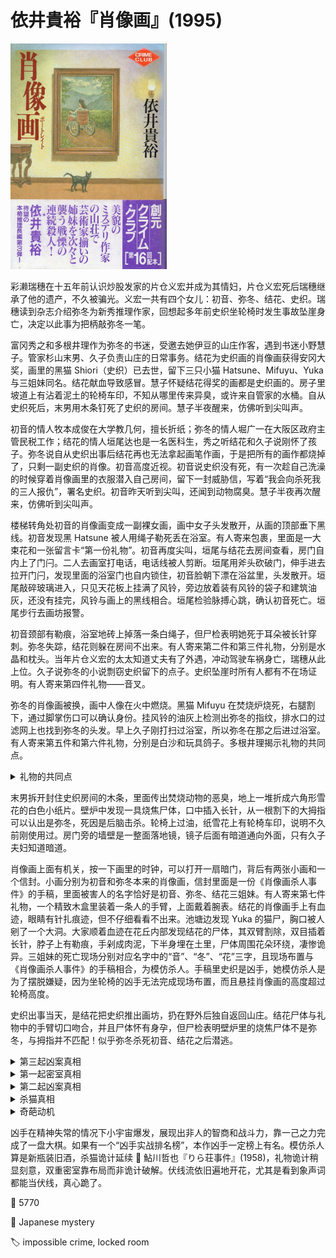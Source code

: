 # 依井貴裕『肖像画』(1995)

<img src=images/1995_cover.jpg width=250/>

彩濑瑞穗在十五年前认识炒股发家的片仓义宏并成为其情妇，片仓义宏死后瑞穗继承了他的遗产，不久被骗光。义宏一共有四个女儿：初音、弥冬、结花、史织。瑞穗读到杂志介绍弥冬为新秀推理作家，回想起多年前史织坐轮椅时发生事故坠崖身亡，决定以此事为把柄敲弥冬一笔。

富冈秀之和多根井理作为弥冬的书迷，受邀去她伊豆的山庄作客，遇到书迷小野慧子。管家杉山末男、久子负责山庄的日常事务。结花为史织画的肖像画获得安冈大奖，画里的黑猫 Shiori（史织）已去世，留下三只小猫 Hatsune、Mifuyu、Yuka 与三姐妹同名。结花献血导致感冒。慧子怀疑结花得奖的画都是史织画的。房子里坡道上有沾着泥土的轮椅车印，不知从哪里传来异臭，或许来自管家的水桶。自从史织死后，末男用木条钉死了史织的房间。慧子半夜醒来，仿佛听到尖叫声。

初音的情人牧本成俊在大学教几何，擅长折纸；弥冬的情人堀广一在大阪区政府主管民税工作；结花的情人垣尾达也是一名医科生，秀之听结花和久子说刚怀了孩子。弥冬说自从史织出事后结花再也无法拿起画笔作画，于是把所有的画作都烧掉了，只剩一副史织的肖像。初音高度近视。初音说史织没有死，有一次趁自己洗澡的时候穿着肖像画里的衣服潜入自己房间，留下一封威胁信，写着“我会向杀死我的三人报仇”，署名史织。初音昨天听到尖叫，还闻到动物腐臭。慧子半夜再次醒来，仿佛听到尖叫声。

楼梯转角处初音的肖像画变成一副裸女画，画中女子头发散开，从画的顶部垂下黑线。初音发现黑 Hatsune 被人用绳子勒死丢在浴室。有人寄来包裹，里面是一大束花和一张留言卡“第一份礼物”。初音再度尖叫，垣尾与结花去房间查看，房门自内上了门闩。二人去画室打电话，电话线被人剪断。垣尾用斧头砍破门，伸手进去拉开门闩，发现里面的浴室门也自内锁住，初音脸朝下漂在浴盆里，头发散开。垣尾敲碎玻璃进入，只见天花板上挂满了风铃，旁边放着装有风铃的袋子和建筑油灰，还没有挂完，风铃与画上的黑线相合。垣尾检验脉搏心跳，确认初音死亡。垣尾步行去画坊报警。

初音颈部有勒痕，浴室地砖上掉落一条白绳子，但尸检表明她死于耳朵被长针穿刺。弥冬失踪，结花则躲在房间不出来。有人寄来第二件和第三件礼物，分别是水晶和枕头。当年片仓义宏的太太知道丈夫有了外遇，冲动驾驶车祸身亡，瑞穗从此上位。久子说弥冬的小说剽窃史织留下的点子。史织坠崖时所有人都有不在场证明。有人寄来第四件礼物——音叉。

弥冬的肖像画被换，画中人像在火中燃烧。黑猫 Mifuyu 在焚烧炉烧死，右腿割下，通过脚掌伤口可以确认身份。挂风铃的油灰上检测出弥冬的指纹，排水口的过滤网上也找到弥冬的头发。早上久子刚打扫过浴室，所以弥冬在那之后进过浴室。有人寄来第五件和第六件礼物，分别是白沙和玩具鸽子。多根井理揭示礼物的共同点。

<details><summary>礼物的共同点</summary>
共同点是“时钟”：花钟、水晶钟、枕边钟（闹钟）、音叉钟、沙漏、鸽子钟。
</details>

末男拆开封住史织房间的木条，里面传出焚烧动物的恶臭，地上一堆折成六角形雪花的白色小纸片。壁炉中发现一具烧焦尸体，口中插入长针，从一根割下的大拇指可以认出是弥冬，死因是后脑击杀。轮椅上过油，纸雪花上有轮椅车印，说明不久前刚使用过。房门旁的墙壁是一整面落地镜，镜子后面有暗道通向外面，只有久子夫妇知道暗道。

肖像画上面有机关，按一下画里的时钟，可以打开一扇暗门，背后有两张小画和一个信封。小画分别为初音和弥冬本来的肖像画，信封里面是一份《肖像画杀人事件》的手稿，里面被害人的名字恰好是初音、弥冬、结花三姐妹。有人寄来第七件礼物，一个精致木盒里装着一条人的手臂，上面戴着腕表。结花的肖像画手上有血迹，眼睛有针扎痕迹，但不仔细看看不出来。池塘边发现 Yuka 的猫尸，胸口被人剜了一个大洞。大家顺着血迹在花丘内部发现结花的尸体，其双臂割除，双目插着长针，脖子上有勒痕，手剁成肉泥，下半身埋在土里，尸体周围花朵环绕，凄惨诡异。三姐妹的死亡现场分别对应名字中的“音”、“冬”、“花”三字，且现场布置与《肖像画杀人事件》的手稿相合，为模仿杀人。手稿里史织是凶手，她模仿杀人是为了摆脱嫌疑，因为坐轮椅的凶手无法完成现场布置，而且悬挂肖像画的高度超过轮椅高度。

史织出事当天，是结花把史织推出画坊，扔在野外后独自返回山庄。结花尸体与礼物中的手臂切口吻合，并且尸体怀有身孕，但尸检表明壁炉里的烧焦尸体不是弥冬，与拇指并不匹配！似乎弥冬杀死初音、结花之后潜逃。

<details><summary>第三起凶案真相</summary>
凶手是结花，花丘里的怀孕尸体不是结花。种种迹象表明结花没有怀孕：随便吃感冒药，与垣尾去 Disney 玩孕妇禁止的太空山项目，在健身房洗桑拿，献血，拒绝黄金周和弥冬一起去夏威夷是因为生理期。尸体的两条断臂上没有献血的针眼，也说明不是结花。伪装成结花的尸体是已经怀孕的弥冬，二者血型相同。秀之听到的结花和弥冬关于怀孕的对话说的是叫 Yuka（结花）的猫。凶手调换肖像画，按照手稿模仿“花”的主题杀人，都是为了让人以为第三具尸体是结花，并误导弥冬是凶手。手稿里写的尸体右臂遭乱砍，但凶手已经切下弥冬的大拇指放在第二具尸体旁边，所以将整只手剁成肉泥，掩盖尸体缺少拇指的事实，同时避免了指纹比对。凶手为了掩盖“断手”与手稿中“砍臂”的不一致，把手臂当作礼物寄出，前面的礼物联系“时钟”是为了掩盖寄手臂的真实意图。本来手稿第三起案子是刺杀，但弥冬脖子上有勒痕，所以只好改成勒死。
</details>

<details><summary>第一起密室真相</summary>
种种迹象表明结花和垣尾在浴室里的看到的第一具尸体不是初音而是弥冬：
<ul>
<li>初音高度近视，洗澡时却能看到有人放威胁信，是因为她洗澡时戴隐形眼镜（框架眼镜会起雾），过滤网也是防止隐形眼镜被冲走，可是尸体却没有戴隐形眼镜。</li>
<li>初音小时候烫伤留下疤痕，不愿穿比基尼，可是尸体背后有比基尼晒痕。</li>
<li>初音习惯在入浴前摘下框架眼镜放在床头柜上。垣尾为了进入浴室在房间里寻找胶带和钉锤，不小心撞倒了床头柜，将上面的东西全部打翻在地，发出了“啪嗒”一声，那是纸张落地而不是框架眼镜落地的声音。
</li>
<li>结花移动脏衣服篓时发出“喀拉”声，但衣篓里只有内外衣物。衣篓里本来装了弥冬的项链或手镯，后来才换成结花的衣物。</li>
</ul>
垣尾去画坊报警后，结花将弥冬尸体搬入汽车后备箱，用真正的初音尸体调换。结花说自己不会开车是说谎（有一年弥冬滑雪骨折，初音摔碎眼镜无法开车，只可能是结花送弥冬去医院）。

弥冬不爽垣尾拒绝自己与初音交往，打算愚人节假扮成死去的初音吓唬垣尾。她把直发烫卷，听从结花的建议全身赤裸，防止医科生垣尾检查身体。结花谎称垣尾讨厌风铃，骗弥冬在天花板上挂满风铃，防止垣尾靠近。本来二人约定弥冬尖叫为号，结花带垣尾进入浴室发现“尸体”，等垣尾报警时杀害弥冬，然后调换尸体，嫁祸弥冬。没想到弥冬挂风铃时脚底打滑，心脏麻痹意外身亡，现场意外形成密室。结花继续执行计划，将尸体调包。结花从耳朵刺死初音，是为了防止尸体上出现大小便失禁一类的勒死特征，以免被人看穿尸体有假。结花用轮椅搬运尸体，所以地毯上有水滴，地面有车轮水渍。
</details>

<details><summary>第二起凶案真相</summary>
当年史织坐轮椅回到画坊，打电话请人帮助自己回山庄，瑞穗、初音、弥冬都不帮助，这才发生坠崖事故，所以真凶是瑞穗、初音、弥冬，而非结花。瑞穗把结花误认为弥冬，对她讲述了整件事情经过，结果被结花杀害。结花用轮椅将瑞穗的尸体从秘道运进史织的房间，从而留下了秀之刚到山庄时看到的车轮印。她切下瑞穗的拇指，往其口中插入长针，将尸体扔进壁炉焚烧，地上铺满纸雪花，误导尸体是弥冬。
</details>

<details><summary>杀猫真相</summary>
结花杀死黑猫 Yuka，是为了让人以猫血为路标，尽快发现弥冬的尸体，以免尸体腐烂促使警察验尸比对身份。她杀死 Mifuyu 也是为了掩盖尸臭。她杀死 Hatsune，是为了让初音不敢再进入自己浴室，这样她便可以顺理成章地把自己的浴室借给初音使用，将其关在里面杀害。她以 Hatsune、Mifuyu、Yuka 的顺序杀死黑猫，是误导三姐妹也是以同样顺序遇害。慧子听到的惨叫是猫咪被杀。
</details>

<details><summary>奇葩动机</summary>
结花精神失常，想通过制造杀人场景冲淡史织之死给自己的冲击，有朝一日能重拾画笔。
</details>

凶手在精神失常的情况下小宇宙爆发，展现出非人的智商和战斗力，靠一己之力完成了一盘大棋。如果有一个“凶手实战排名榜”，本作凶手一定榜上有名。模仿杀人算是新瓶装旧酒，杀猫诡计延续 📖 鮎川哲也『りら荘事件』(1958)，礼物诡计稍显刻意，双重密室靠布局而非诡计破解。伏线流依旧遍地开花，尤其是看到象声词都能当伏线，真心跪了。

:link: 5770

:file_folder: Japanese mystery

:label: impossible crime, locked room
